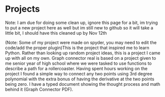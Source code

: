 # Projects
Note: I am due for doing some clean up, ignore this page for a bit, im trying to put a new project here as well but im still new to github so it will take a little bit, I should have this cleaned up by Nov 12th

(Note: Some of my project were made on spyder, you may need to edit the code/add the proper plugin)This is the project that inspired me to learn Python. Rather than looking up random project ideas, this is a project I came up with all on my own. Graph connector real is based on a project given to me senior year of high school where we were tasked to use functions to describe a path for a rollercoaster. Having spent hours working on the project I found a simple way to connect any two points using 3rd degree polynomial with the extra bonus of having the derivative at the two points being zero. I have a typed document showing the thought process and math behind it (Graph Connector PDF). 
